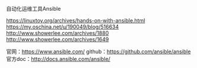 

自动化运维工具Ansible


https://linuxtoy.org/archives/hands-on-with-ansible.html
https://my.oschina.net/u/190049/blog/516634
http://www.showerlee.com/archives/1880
http://www.showerlee.com/archives/1649




官网：https://www.ansible.com/
github：https://github.com/ansible/ansible
官方doc：http://docs.ansible.com/ansible/
